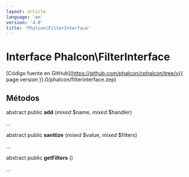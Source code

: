 ```yaml
---
layout: article
language: 'en'
version: '4.0'
title: 'Phalcon\FilterInterface'
---
```

# Interface **Phalcon\FilterInterface**

[Código fuente en GitHub](https://github.com/phalcon/cphalcon/tree/v{{ page.version }}.0/phalcon/filterinterface.zep)

## Métodos

abstract public **add** (*mixed* $name, *mixed* $handler)

...

abstract public **sanitize** (*mixed* $value, *mixed* $filters)

...

abstract public **getFilters** ()

...